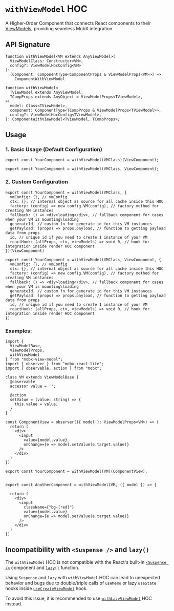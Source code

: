 # `withViewModel` HOC  

A Higher-Order Component that connects React components to their [ViewModels](/api/view-models/overview), providing seamless MobX integration.  

## API Signature
```tsx
function withViewModel<VM extends AnyViewModel>(
  ViewModelClass: Constructor<VM>,
  config?: ViewModelHocConfig<VM>
):
  (Component: ComponentType<ComponentProps & ViewModelProps<VM>>) =>
    ComponentWithViewModel

function withViewModel<
  TViewModel extends AnyViewModel,
  TCompProps extends AnyObject = ViewModelProps<TViewModel>,
>(
  model: Class<TViewModel>,
  component: ComponentType<TCompProps & ViewModelProps<TViewModel>>,
  config?: ViewModelHocConfig<TViewModel>,
): ComponentWithViewModel<TViewModel, TCompProps>;
```

##  Usage  

### 1. Basic Usage (Default Configuration)  

```tsx
export const YourComponent = withViewModel(VMClass)(ViewComponent);

export const YourComponent = withViewModel(VMClass, ViewComponent);
```

### 2. Custom Configuration   
```tsx
export const YourComponent = withViewModel(VMClass, {
  vmConfig: {}, // vmConfig
  ctx: {}, // internal object as source for all cache inside this HOC
  factory: (config) => new config.VM(config), // factory method for creating VM instances
  fallback: () => <div>loading</div>, // fallback component for cases when your VM is mounting\loading
  generateId, // custom fn for generate id for this VM instances
  getPayload: (props) => props.payload, // function to getting payload data from props
  id, // unique id if you need to create 1 instance of your VM
  reactHook: (allProps, ctx, viewModels) => void 0, // hook for integration inside render HOC component  
})(ViewComponent)

export const YourComponent = withViewModel(VMClass, ViewComponent, {
  vmConfig: {}, // vmConfig
  ctx: {}, // internal object as source for all cache inside this HOC
  factory: (config) => new config.VM(config), // factory method for creating VM instances
  fallback: () => <div>loading</div>, // fallback component for cases when your VM is mounting\loading
  generateId, // custom fn for generate id for this VM instances
  getPayload: (props) => props.payload, // function to getting payload data from props
  id, // unique id if you need to create 1 instance of your VM
  reactHook: (allProps, ctx, viewModels) => void 0, // hook for integration inside render HOC component  
})
```

### Examples:  

```tsx
import {
  ViewModelBase,
  ViewModelProps,
  withViewModel
} from "mobx-view-model";
import { observer } from "mobx-react-lite";
import { observable, action } from "mobx";

class VM extends ViewModelBase {
  @observable
  accessor value = '';

  @action
  setValue = (value: string) => {
    this.value = value;
  }
}

const ComponentView = observer(({ model }: ViewModelProps<VM>) => {
  return (
    <div>
      <input
        value={model.value}
        onChange={e => model.setValue(e.target.value)}
      />
    </div>
  )
})

export const YourComponent = withViewModel(VM)(ComponentView);


export const AnotherComponent = withViewModel(VM, ({ model }) => {

  return (
    <div>
      <input
        className={"bg-[red]"}
        value={model.value}
        onChange={e => model.setValue(e.target.value)}
      />
    </div>
  )
})
```

## Incompatibility with `<Suspense />` and `lazy()`   

The `withViewModel` HOC is not compatible with the React's built-in [`<Suspense />`](https://react.dev/reference/react/Suspense) component and [`lazy()`](https://react.dev/reference/react/lazy) function.  

Using `Suspense` and `lazy` with `withViewModel` HOC can lead to unexpected behavior and bugs due to double/triple calls of `useMemo` or lazy `useState` hooks inside [`useCreateViewModel`](/react/api/use-create-view-model) hook.

To avoid this issue, it is recommended to use [`withLazyViewModel`](/react/api/with-lazy-view-model) HOC instead.

